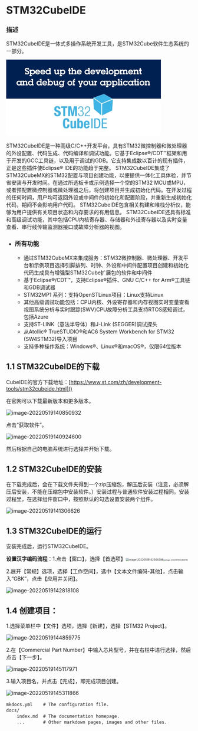 # STM32CubeIDE

### 描述

STM32CubeIDE是一体式多操作系统开发工具，是STM32Cube软件生态系统的一部分。 

[![STM32CubeIde Board Photo](STM32CubeIDE.assets/image.PF267946.en.feature-description-include-personalized-no-cpn-medium.jpg)](https://www.st.com/zh/development-tools/stm32cubeide.html#)

STM32CubeIDE是一种高级C/C++开发平台，具有STM32微控制器和微处理器的外设配置、代码生成、代码编译和调试功能。它基于Eclipse®/CDT™框架和用于开发的GCC工具链，以及用于调试的GDB。它支持集成数以百计的现有插件，正是这些插件使Eclipse® IDE的功能趋于完整。
STM32CubeIDE集成了STM32CubeMX的STM32配置与项目创建功能，以便提供一体化工具体验，并节省安装与开发时间。在通过所选板卡或示例选择一个空的STM32 MCU或MPU，或者预配置微控制器或微处理器之后，将创建项目并生成初始化代码。在开发过程的任何时间，用户均可返回外设或中间件的初始化和配置阶段，并重新生成初始化代码，期间不会影响用户代码。
STM32CubeIDE包含相关构建和堆栈分析仪，能够为用户提供有关项目状态和内存要求的有用信息。
STM32CubeIDE还具有标准和高级调试功能，其中包括CPU内核寄存器、存储器和外设寄存器以及实时变量查看、串行线传输监测器接口或故障分析器的视图。

- ### 所有功能

  - 通过STM32CubeMX来集成服务：STM32微控制器、微处理器、开发平台和示例项目选择引脚排列、时钟、外设和中间件配置项目创建和初始化代码生成具有增强型STM32Cube扩展包的软件和中间件
  - 基于Eclipse®/CDT™，支持Eclipse®插件、GNU C/C++ for Arm®工具链和GDB调试器
  - STM32MP1 系列：支持OpenSTLinux项目：Linux支持Linux
  - 其他高级调试功能包括：CPU内核、外设寄存器和内存视图实时变量查看视图系统分析与实时跟踪(SWV)CPU故障分析工具支持RTOS感知调试，包括Azure
  - 支持ST-LINK（意法半导体）和J-Link (SEGGER)调试探头
  - 从Atollic® TrueSTUDIO®和AC6 System Workbench for STM32 (SW4STM32)导入项目
  - 支持多种操作系统：Windows®、Linux®和macOS®，仅限64位版本

  [
    ](https://www.st.com/zh/development-tools/stm32cubeide.html#)

## 1.1 STM32CubeIDE的下载

CubeIDE的官方下载地址：[https://www.st.com/zh/development-tools/stm32cubeide.html]()

在官网可以下载最新版本和更多版本。

![image-20220519140850932](img/image-20220519140850932.png)

点击“获取软件”。

![image-20220519140924600](img/image-20220519140924600.png)

然后根据自己的电脑系统进行选择并开始下载。

## 1.2 STM32CubeIDE的安装

在下载完成后，会在下载文件夹得到一个zip压缩包，解压后安装（注意，必须解压后安装，不能在压缩包中安装软件。）安装过程与普通软件安装过程相同。安装过程里，在选择组件窗口中，按照默认的勾选设置安装两个组件。

![image-20220519141306626](img/image-20220519141306626.png)

## 1.3 STM32CubeIDE的运行

安装完成后，运行STM32CubeIDE。

**设置汉字编码流程**：1.点击【窗口】，选择【首选项】<img src="../../../Downloads/Hexbot/typora-user-images/image-20220519142344386.png" alt="image-20220519142344386" style="zoom:50%;" /><img src="img/image-20220519142439745.png" alt="image-20220519142439745" style="zoom:33%;" />

2.展开【常规】选项，选择【工作空间】，选中【文本文件编码-其他】，点击输入“GBK”，点击【应用并关闭】。

![image-20220519142818108](img/image-20220519142818108.png)

## 1.4 创建项目：

1.选择菜单栏中【文件】选项，选择【新建】，选择【STM32 Project】。

![image-20220519144859775](img/image-20220519144859775.png)

2.在【Commercial Part Number】中输入芯片型号，并在右栏中进行选择，然后点击【下一步】。

![image-20220519145117971](img/image-20220519145117971.png)

3.输入项目名，并点击【完成】，即完成项目创建。

![image-20220519145311866](..\typora-user-images\image-20220519145311866.png)

    mkdocs.yml    # The configuration file.
    docs/
        index.md  # The documentation homepage.
        ...       # Other markdown pages, images and other files.
